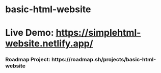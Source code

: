 # basic-html-website
# Live Demo: https://simplehtml-website.netlify.app/
<h3>Roadmap Project: https://roadmap.sh/projects/basic-html-website </h3>
